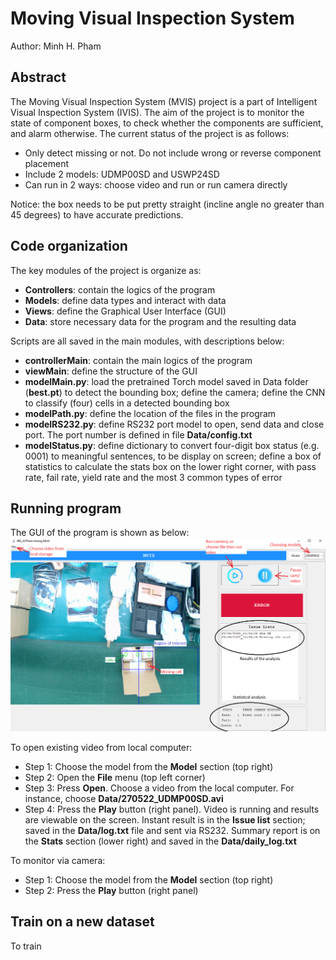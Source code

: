 # Moving Visual Inspection System
Author: Minh H. Pham

## Abstract 
The Moving Visual Inspection System (MVIS) project is a part of Intelligent Visual Inspection System (IVIS). The aim of the project is to monitor the state of component boxes, to check whether the components are sufficient, and alarm otherwise. The current status of the project is as follows:

* Only detect missing or not. Do not include wrong or reverse component placement
* Include 2 models: UDMP00SD and USWP24SD
* Can run in 2 ways: choose video and run or run camera directly

Notice: the box needs to be put pretty straight (incline angle no greater than 45 degrees) to have accurate predictions.

## Code organization
The key modules of the project is organize as:
* **Controllers**: contain the logics of the program
* **Models**: define data types and interact with data
* **Views**: define the Graphical User Interface (GUI)
* **Data**: store necessary data for the program and the resulting data

Scripts are all saved in the main modules, with descriptions below:
* **controllerMain**: contain the main logics of the program
* **viewMain**: define the structure of the GUI
* **modelMain.py**: load the pretrained Torch model saved in Data folder (**best.pt**) to detect the bounding box; define the camera; define the CNN to classify (four) cells in a detected bounding box
* **modelPath.py**: define the location of the files in the program
* **modelRS232.py**: define RS232 port model to open, send data and close port. The port number is defined in file **Data/config.txt**
* **modelStatus.py**: define dictionary to convert four-digit box status (e.g. 0001) to meaningful sentences, to be display on screen; define a box of statistics to calculate the stats box on the lower right corner, with pass rate, fail rate, yield rate and the most 3 common types of error

## Running program
The GUI of the program is shown as below:
![alt text](https://github.com/PHM1605/MVIS/blob/main/images/app.png)

To open existing video from local computer:
* Step 1: Choose the model from the **Model** section (top right)
* Step 2: Open the **File** menu (top left corner)
* Step 3: Press **Open**. Choose a video from the local computer. For instance, choose **Data/270522_UDMP00SD.avi**
* Step 4: Press the **Play** button (right panel). Video is running and results are viewable on the screen. Instant result is in the **Issue list** section; saved in the **Data/log.txt** file and sent via RS232. Summary report is on the **Stats** section (lower right) and saved in the **Data/daily_log.txt**

To monitor via camera:
* Step 1: Choose the model from the **Model** section (top right)
* Step 2: Press the **Play** button (right panel)

## Train on a new dataset
To train 
